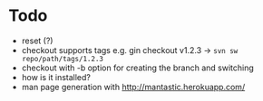 # Todo

- reset (?)
- checkout supports tags e.g. gin checkout v1.2.3  -> `svn sw repo/path/tags/1.2.3`
- checkout with -b option for creating the branch and switching
- how is it installed?
- man page generation with http://mantastic.herokuapp.com/